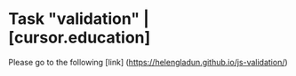 # Task "validation" | [cursor.education]

Please go to the following [link] (https://helengladun.github.io/js-validation/)
